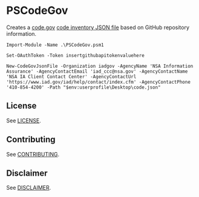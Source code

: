 # PSCodeGov
Creates a [code.gov](https://code.gov/) [code inventory JSON file](https://code.gov/#/policy-guide/docs/compliance/inventory-code) based on GitHub repository information.

```
Import-Module -Name .\PSCodeGov.psm1

Set-OAuthToken -Token insertgithubapitokenvaluehere

New-CodeGovJsonFile -Organization iadgov -AgencyName 'NSA Information Assurance' -AgencyContactEmail 'iad_ccc@nsa.gov' -AgencyContactName 'NSA IA Client Contact Center' -AgencyContactUrl 'https://www.iad.gov/iad/help/contact/index.cfm' -AgencyContactPhone '410-854-4200' -Path "$env:userprofile\Desktop\code.json"
```

## License
See [LICENSE](./LICENSE.md).

## Contributing
See [CONTRIBUTING](./CONTRIBUTING.md).

## Disclaimer
See [DISCLAIMER](./DISCLAIMER.md).